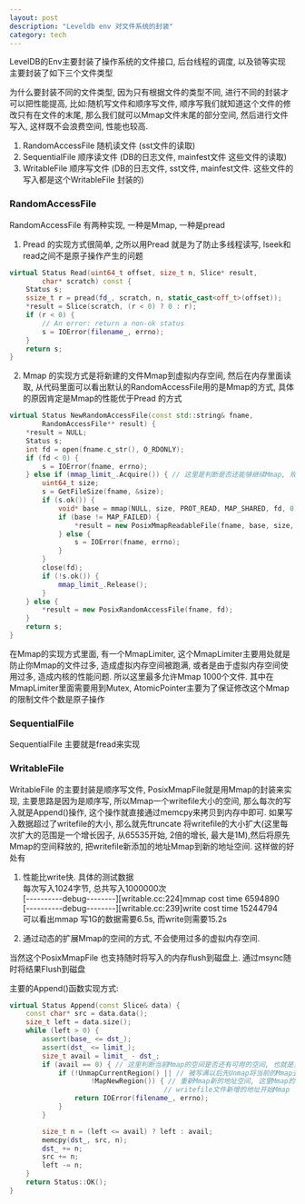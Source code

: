 ```yaml
---
layout: post
description: "Leveldb env 对文件系统的封装"
category: tech
---
```

LevelDB的Env主要封装了操作系统的文件接口, 后台线程的调度, 以及锁等实现
主要封装了如下三个文件类型  

为什么要封装不同的文件类型, 因为只有根据文件的类型不同, 进行不同的封装才可以把性能提高, 比如:随机写文件和顺序写文件, 顺序写我们就知道这个文件的修改只有在文件的末尾, 那么我们就可以Mmap文件末尾的部分空间, 然后进行文件写入, 这样既不会浪费空间, 性能也较高.

1. RandomAccessFile  随机读文件 (sst文件的读取) 
2. SequentialFile 顺序读文件 (DB的日志文件, mainfest文件 这些文件的读取)
3. WritableFile 顺序写文件 (DB的日志文件, sst文件, mainfest文件. 这些文件的写入都是这个WritableFile 封装的)

### RandomAccessFile
RandomAccessFile 有两种实现, 一种是Mmap, 一种是pread

1. Pread 的实现方式很简单, 之所以用Pread 就是为了防止多线程读写, lseek和read之间不是原子操作产生的问题

```c++
virtual Status Read(uint64_t offset, size_t n, Slice* result,
        char* scratch) const {
    Status s;
    ssize_t r = pread(fd_, scratch, n, static_cast<off_t>(offset));
    *result = Slice(scratch, (r < 0) ? 0 : r);
    if (r < 0) {
        // An error: return a non-ok status
        s = IOError(filename_, errno);
    }
    return s;
}
```


2. Mmap 的实现方式是将新建的文件Mmap到虚拟内存空间, 然后在内存里面读取, 从代码里面可以看出默认的RandomAccessFile用的是Mmap的方式, 具体的原因肯定是Mmap的性能优于Pread 的方式

```c++
virtual Status NewRandomAccessFile(const std::string& fname,
        RandomAccessFile** result) {
    *result = NULL;
    Status s;
    int fd = open(fname.c_str(), O_RDONLY);
    if (fd < 0) {
        s = IOError(fname, errno);
    } else if (mmap_limit_.Acquire()) { // 这里是判断是否还能够继续Mmap, 规定默认的Mmap文件的个数是1000个
        uint64_t size;
        s = GetFileSize(fname, &size);
        if (s.ok()) {
            void* base = mmap(NULL, size, PROT_READ, MAP_SHARED, fd, 0);
            if (base != MAP_FAILED) {
                *result = new PosixMmapReadableFile(fname, base, size, &mmap_limit_);
            } else {
                s = IOError(fname, errno);
            }
        }
        close(fd);
        if (!s.ok()) {
            mmap_limit_.Release();
        }
    } else {
        *result = new PosixRandomAccessFile(fname, fd);
    }
    return s;
}
```
 
在Mmap的实现方式里面, 有一个MmapLimiter, 这个MmapLimiter主要用处就是防止你Mmap的文件过多, 造成虚拟内存空间被跑满, 或者是由于虚拟内存空间使用过多, 造成内核的性能问题. 所以这里最多允许Mmap 1000个文件. 其中在MmapLimiter里面需要用到Mutex, AtomicPointer主要为了保证修改这个Mmap的限制文件个数是原子操作

### SequentialFile
SequentialFile 主要就是fread来实现

### WritableFile
WritableFile 的主要封装是顺序写文件, PosixMmapFile就是用Mmap的封装来实现, 主要思路是因为是顺序写, 所以Mmap一个writefile大小的空间, 那么每次的写入就是Append()操作, 这个操作就直接通过memcpy来拷贝到内存中即可. 如果写入数据超过了writefile的大小, 那么就先ftruncate 将writefile的大小扩大(这里每次扩大的范围是一个增长因子, 从65535开始, 2倍的增长, 最大是1M),然后将原先Mmap的空间释放的, 把writefile新添加的地址Mmap到新的地址空间. 这样做的好处有

1. 性能比write快. 具体的测试数据  
每次写入1024字节, 总共写入1000000次  
[----------debug--------][writable.cc:224]mmap cost time 6594890  
[----------debug--------][writable.cc:239]write cost time 15244794  
可以看出mmap 写1G的数据需要6.5s, 而write则需要15.2s

2. 通过动态的扩展Mmap的空间的方式, 不会使用过多的虚拟内存空间.

当然这个PosixMmapFile 也支持随时将写入的内存flush到磁盘上. 通过msync随时将结果Flush到磁盘

主要的Append()函数实现方式:

```c++
virtual Status Append(const Slice& data) {
    const char* src = data.data();
    size_t left = data.size();
    while (left > 0) {
        assert(base_ <= dst_);
        assert(dst_ <= limit_);
        size_t avail = limit_ - dst_;
        if (avail == 0) { // 这里判断当前Mmap的空间是否还有可用的空间, 也就是当前writefile是否被写满了
            if (!UnmapCurrentRegion() || // 被写满以后先Unmap将当前的Mmap去掉
                    !MapNewRegion()) { // 重新Mmap新的地址空间, 这里Mmap的初始地址从file_offset_开始, 也就是从
                                      // writefile文件新增的地址开始Mmap
                return IOError(filename_, errno);
            }
        }

        size_t n = (left <= avail) ? left : avail;
        memcpy(dst_, src, n);
        dst_ += n;
        src += n;
        left -= n;
    }
    return Status::OK();
}
```
